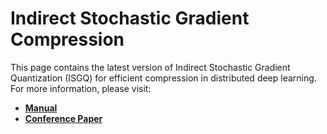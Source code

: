 # Indirect Stochastic Gradient Compression
This page contains the latest version of Indirect Stochastic Gradient Quantization (ISGQ) for efficient compression in distributed deep learning. For more information, please visit:

* [**Manual**](https://afshinabdi.github.io/DistributedTraining-ICGQ/)
* [**Conference Paper**](https://www.aaai.org/Papers/AAAI/2020GB/AAAI-AbdiA.8325.pdf)


